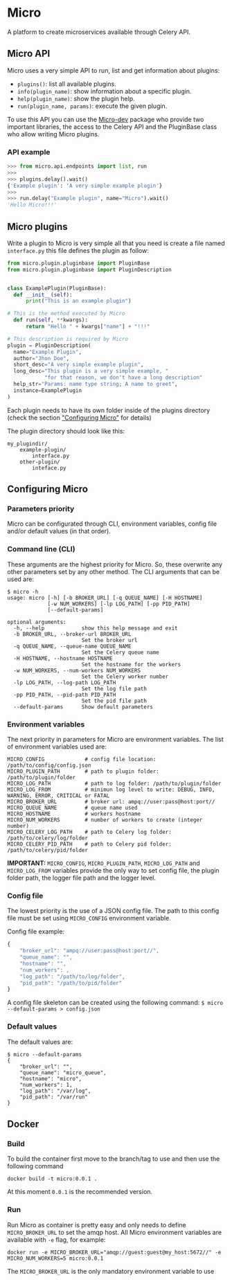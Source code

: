 # Micro
A platform to create microservices available through Celery API.

## Micro API
Micro uses a very simple API to run, list and get information about plugins:

* `plugins()`: list all available plugins.
* `info(plugin_name)`: show information about a specific plugin.
* `help(plugin_name)`: show the plugin help.
* `run(plugin_name, params)`: execute the given plugin.

To use this API you can use the [Micro-dev](https://github.com/humu1us/micro-dev) package who provide two important libraries, the access to the Celery API and the PluginBase class who allow writing Micro plugins.

### API example

```python
>>> from micro.api.endpoints import list, run
>>>
>>> plugins.delay().wait()
{'Example plugin': 'A very simple example plugin'}
>>>
>>> run.delay("Example plugin", name="Micro").wait()
'Hello Micro!!!'
```


## Micro plugins

Write a plugin to Micro is very simple all that you need is create a file named `interface.py` this file defines the plugin as follow:

```python
from micro.plugin.pluginbase import PluginBase
from micro.plugin.pluginbase import PluginDescription


class ExamplePlugin(PluginBase):
  def __init__(self):
      print("This is an example plugin")

# This is the method executed by Micro
  def run(self, **kwargs):
      return "Hello " + kwargs["name"] + "!!!"

# This description is required by Micro
plugin = PluginDescription(
  name="Example Plugin",
  author="Jhon Doe",
  short_desc="A very simple example plugin",
  long_desc="This plugin is a very simple example, "
            "for that reason, we don't have a long description"
  help_str="Params: name type string; A name to greet",
  instance=ExamplePlugin
)
```
Each plugin needs to have its own folder inside of the plugins directory (check the section ["Configuring Micro"](https://github.com/humu1us/micro#configuring-micro) for details)

The plugin directory should look like this:

```
my_plugindir/
	example-plugin/
		interface.py
	other-plugin/
		inteface.py
```

## Configuring Micro
### Parameters priority
Micro can be configurated through CLI, environment variables, config file and/or default values (in that order).

### Command line (CLI)
These arguments are the highest priority for Micro. So, these overwrite any other parameters set by any other method. The CLI arguments that can be used are:

```
$ micro -h
usage: micro [-h] [-b BROKER_URL] [-q QUEUE_NAME] [-H HOSTNAME]
             [-w NUM_WORKERS] [-lp LOG_PATH] [-pp PID_PATH]
             [--default-params]

optional arguments:
  -h, --help            show this help message and exit
  -b BROKER_URL, --broker-url BROKER_URL
                        Set the broker url
  -q QUEUE_NAME, --queue-name QUEUE_NAME
                        Set the Celery queue name
  -H HOSTNAME, --hostname HOSTNAME
                        Set the hostname for the workers
  -w NUM_WORKERS, --num-workers NUM_WORKERS
                        Set the Celery worker number
  -lp LOG_PATH, --log-path LOG_PATH
                        Set the log file path
  -pp PID_PATH, --pid-path PID_PATH
                        Set the pid file path
  --default-params      Show default parameters
```

### Environment variables
The next priority in parameters for Micro are environment variables. The list of environment variables used are:

```
MICRO_CONFIG             # config file location: /path/to/config/config.json
MICRO_PLUGIN_PATH        # path to plugin folder: /path/to/plugin/folder
MICRO_LOG_PATH           # path to log folder: /path/to/plugin/folder
MICRO_LOG_FROM           # minimun log level to write: DEBUG, INFO, WARNING, ERROR, CRITICAL or FATAL
MICRO_BROKER_URL         # broker url: ampq://user:pass@host:port//
MICRO_QUEUE_NAME         # queue name used
MICRO_HOSTNAME           # workers hostname
MICRO_NUM_WORKERS        # number of workers to create (integer number)
MICRO_CELERY_LOG_PATH    # path to Celery log folder: /path/to/celery/log/folder
MICRO_CELERY_PID_PATH    # path to Celery pid folder: /path/to/celery/pid/folder
```

**IMPORTANT:** `MICRO_CONFIG`, `MICRO_PLUGIN_PATH`, `MICRO_LOG_PATH` and `MICRO_LOG_FROM` variables provide the only way to set config file, the plugin folder path, the logger file path and the logger level.

### Config file
The lowest priority is the use of a JSON config file. The path to this config file must be set using `MICRO_CONFIG` environment variable.

Config file example:

```js
{
    "broker_url": "ampq://user:pass@host:port//",
    "queue_name": "",
    "hostname": "",
    "num_workers": ,
    "log_path": "/path/to/log/folder",
    "pid_path": "/path/to/pid/folder"
}
```

A config file skeleton can be created using the following command:
`$ micro --default-params > config.json`

### Default values
The default values are:

```
$ micro --default-params
{
    "broker_url": "",
    "queue_name": "micro_queue",
    "hostname": "micro",
    "num_workers": 1,
    "log_path": "/var/log",
    "pid_path": "/var/run"
}
```

## Docker

### Build

To build the container first move to the branch/tag to use and then use the following command
```
docker build -t micro:0.0.1 .
```

At this moment `0.0.1` is the recommended version.

### Run
Run Micro as container is pretty easy and only needs to define `MICRO_BROKER_URL` to set the amqp host. All Micro environment variables are available with `-e` flag, for example:

```
docker run -e MICRO_BROKER_URL="amqp://guest:guest@my_host:5672//" -e MICRO_NUM_WORKERS=5 micro:0.0.1
```
The `MICRO_BROKER_URL` is the only mandatory environment variable to use
